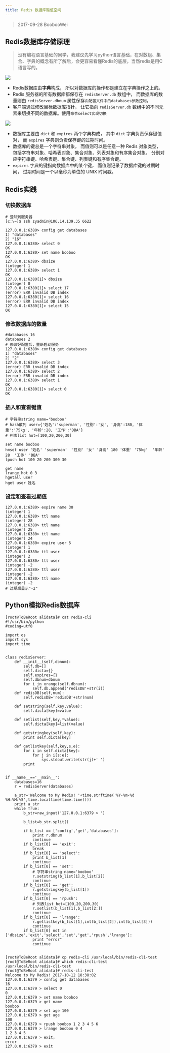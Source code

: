 ```yaml
---
title: Redis 数据库键值空间
---
```


> 2017-09-28 BoobooWei

## Redis数据库存储原理

> 没有编程语言基础的同学，我建议先学习python语言基础，在对数组、集合、字典的概念有所了解后，会更容易看懂Redis的底层，当然redis是用C语言写的。

![](pic/1.png)

- Redis数据库由**字典**构成， 所以对数据库的操作都是建立在字典操作之上的。
- Redis 服务器的所有数据库都保存在 `redisServer.db` 数组中， 而数据库的数量则由 `redisServer.dbnum` 属性保存`由配置文件中的databases参数控制`。
- 客户端通过修改目标数据库指针， 让它指向 `redisServer.db` 数组中的不同元素来切换不同的数据库。使用`命令select实现切换 `

![](pic/2.png)

- 数据库主要由 `dict` 和 `expires` 两个字典构成， 其中 `dict` 字典负责保存键值对， 而 `expires` 字典则负责保存键的过期时间。
- 数据库的键总是一个字符串对象， 而值则可以是任意一种 Redis 对象类型， 包括字符串对象、哈希表对象、集合对象、列表对象和有序集合对象， 分别对应字符串键、哈希表键、集合键、列表键和有序集合键。
- `expires` 字典的键指向数据库中的某个键， 而值则记录了数据库键的过期时间， 过期时间是一个以毫秒为单位的 UNIX 时间戳。

## Redis实践

### 切换数据库

```shell
# 登陆到服务器
[c:\~]$ ssh zyadmin@106.14.139.35 6622

127.0.0.1:6380> config get databases
1) "databases"
2) "16"
127.0.0.1:6380> select 0
OK
127.0.0.1:6380> set name booboo
OK
127.0.0.1:6380> dbsize
(integer) 1
127.0.0.1:6380> select 1
OK
127.0.0.1:6380[1]> dbsize
(integer) 0
127.0.0.1:6380[1]> select 17
(error) ERR invalid DB index
127.0.0.1:6380[1]> select 16
(error) ERR invalid DB index
127.0.0.1:6380[1]> select 15
OK
```

### 修改数据库的数量

```shell
#databases 16
databases 2
# 修改好配置后，重新启动服务
127.0.0.1:6380> config get databases
1) "databases"
2) "2"
127.0.0.1:6380> select 3
(error) ERR invalid DB index
127.0.0.1:6380> select 2
(error) ERR invalid DB index
127.0.0.1:6380> select 1
OK
127.0.0.1:6380[1]> select 0
OK
```

### 插入和查看键值

```shell
# 字符串string name='booboo'
# hash散列 user={'姓名':'superman', '性别':'女', '身高':180, '体重':'75kg', '年龄':28, '工作':'DBA'}
# 列表list hot=[100,20,200,30]

set name booboo
hmset user '姓名' 'superman'  '性别' '女' '身高' 180 '体重' '75kg'  '年龄' 28  '工作' 'DBA'
lpush hot 100 20 200 300 30

get name
lrange hot 0 3
hgetall user
hget user 姓名
```

### 设定和查看过期值

```shell
127.0.0.1:6380> expire name 30
(integer) 1
127.0.0.1:6380> ttl name
(integer) 28
127.0.0.1:6380> ttl name
(integer) 25
127.0.0.1:6380> ttl name
(integer) 24
127.0.0.1:6380> expire user 5
(integer) 1
127.0.0.1:6380> ttl user
(integer) 2
127.0.0.1:6380> ttl user
(integer) -2
127.0.0.1:6380> ttl user
(integer) -2
127.0.0.1:6380> ttl name
(integer) -2
# 过期后显示"-2"
```

## Python模拟Redis数据库

```shell
[root@ToBeRoot alidata]# cat redis-cli
#!/usr/bin/python
#coding=utf8

import os
import sys
import time


class redisServer:
	def __init__(self,dbnum):
		self.db=[]
		self.dicta={}
		self.expires={}
		self.dbnum=dbnum
		for i in xrange(self.dbnum):
			self.db.append('redisDB'+str(i))
	def redisDB(self,num):
		self.redisDB='redisDB'+str(num)

	def setstring(self,key,value):
		self.dicta[key]=value

	def setlist(self,key,*value):
		self.dicta[key]=list(value)

	def getstringkey(self,key):
		print self.dicta[key]

	def getlistkey(self,key,s,e):
		for i in self.dicta[key]:
			for j in i[s:e]:
				sys.stdout.write(str(j)+' ')
		print


if __name__=='__main__':
	databases=16
	r = redisServer(databases)

	a_str='Welcome to My Redis! '+time.strftime('%Y-%m-%d %H:%M:%S',time.localtime(time.time()))
	print a_str
	while True:
		b_str=raw_input('127.0.0.1:6379 > ')

		b_list=b_str.split()

		if b_list == ['config','get','databases']:
			print r.dbnum
			continue
		if b_list[0] == 'exit':
			break
		if b_list[0] == 'select':
			print b_list[1]
			continue
		if b_list[0] == 'set':
			# 字符串string name='booboo'
			r.setstring(b_list[1],b_list[2])
			continue
		if b_list[0] == 'get':
			r.getstringkey(b_list[1])
			continue
		if b_list[0] == 'rpush':
			# 列表list hot=[100,20,200,30]
			r.setlist(b_list[1],b_list[2:])
			continue
		if b_list[0] == 'lrange':
			r.getlistkey(b_list[1],int(b_list[2]),int(b_list[3]))
			continue
		if b_list[0] not in ['dbsize','exit','select','set','get','rpush','lrange']:
			print "error"
			continue


[root@ToBeRoot alidata]# cp redis-cli /usr/local/bin/redis-cli-test
[root@ToBeRoot alidata]# which redis-cli-test
/usr/local/bin/redis-cli-test
[root@ToBeRoot alidata]# redis-cli-test
Welcome to My Redis! 2017-10-12 18:38:02
127.0.0.1:6379 > config get databases
16
127.0.0.1:6379 > select 0
0
127.0.0.1:6379 > set name booboo
127.0.0.1:6379 > get name
booboo
127.0.0.1:6379 > set age 100
127.0.0.1:6379 > get age
100
127.0.0.1:6379 > rpush booboo 1 2 3 4 5 6
127.0.0.1:6379 > lrange booboo 0 4
1 2 3 4 5
127.0.0.1:6379 > exit;
error
127.0.0.1:6379 > exit
```
